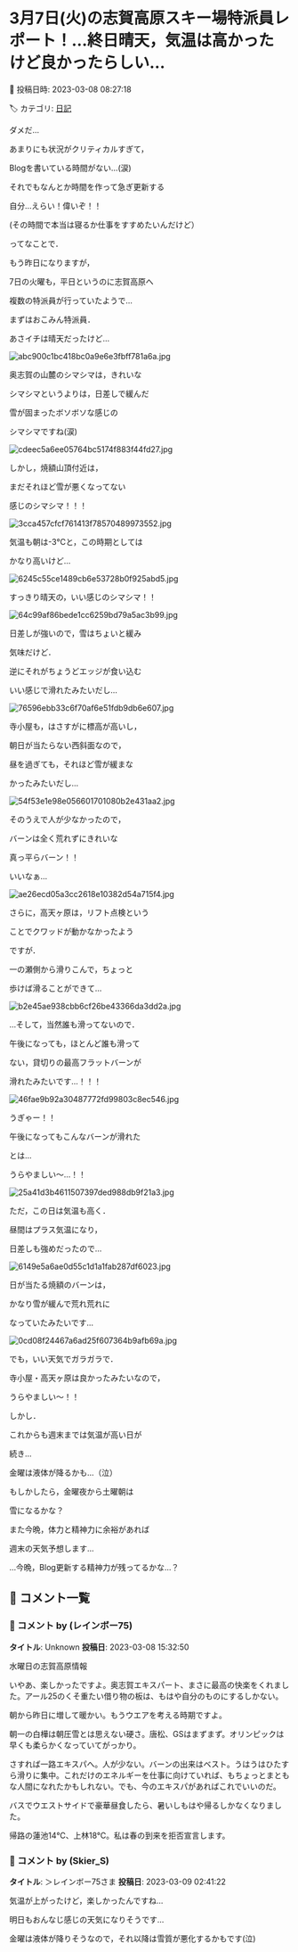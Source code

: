 # 3月7日(火)の志賀高原スキー場特派員レポート！…終日晴天，気温は高かったけど良かったらしい…

📅 投稿日時: 2023-03-08 08:27:18

🏷️ カテゴリ: [日記](cc4b5682fb7b8b144980957a978653fb0.md)

ダメだ…


あまりにも状況がクリティカルすぎて，


Blogを書いている時間がない…(涙)





それでもなんとか時間を作って急ぎ更新する


自分…えらい！偉いぞ！！


(その時間で本当は寝るか仕事をすすめたいんだけど）





ってなことで．


もう昨日になりますが，


7日の火曜も，平日というのに志賀高原へ


複数の特派員が行っていたようで…





まずはおこみん特派員．


あさイチは晴天だったけど…




![abc900c1bc418bc0a9e6e3fbff781a6a.jpg](images/abc900c1bc418bc0a9e6e3fbff781a6a.jpg)







奥志賀の山麓のシマシマは，きれいな


シマシマというよりは，日差しで緩んだ


雪が固まったボソボソな感じの


シマシマですね(涙)




![cdeec5a6ee05764bc5174f883f44fd27.jpg](images/cdeec5a6ee05764bc5174f883f44fd27.jpg)







しかし，焼額山頂付近は，


まだそれほど雪が悪くなってない


感じのシマシマ！！！




![3cca457cfcf761413f78570489973552.jpg](images/3cca457cfcf761413f78570489973552.jpg)







気温も朝は-3℃と，この時期としては


かなり高いけど…




![6245c55ce1489cb6e53728b0f925abd5.jpg](images/6245c55ce1489cb6e53728b0f925abd5.jpg)







すっきり晴天の，いい感じのシマシマ！！




![64c99af86bede1cc6259bd79a5ac3b99.jpg](images/64c99af86bede1cc6259bd79a5ac3b99.jpg)







日差しが強いので，雪はちょいと緩み


気味だけど．


逆にそれがちょうどエッジが食い込む


いい感じで滑れたみたいだし…




![76596ebb33c6f70af6e51fdb9db6e607.jpg](images/76596ebb33c6f70af6e51fdb9db6e607.jpg)







寺小屋も，はさすがに標高が高いし，


朝日が当たらない西斜面なので，


昼を過ぎても，それほど雪が緩まな


かったみたいだし…




![54f53e1e98e056601701080b2e431aa2.jpg](images/54f53e1e98e056601701080b2e431aa2.jpg)







そのうえで人が少なかったので，


バーンは全く荒れずにきれいな


真っ平らバーン！！


いいなぁ…




![ae26ecd05a3cc2618e10382d54a715f4.jpg](images/ae26ecd05a3cc2618e10382d54a715f4.jpg)







さらに，高天ヶ原は，リフト点検という


ことでクワッドが動かなかったよう


ですが．


一の瀬側から滑りこんで，ちょっと


歩けば滑ることができて…




![b2e45ae938cbb6cf26be43366da3dd2a.jpg](images/b2e45ae938cbb6cf26be43366da3dd2a.jpg)







…そして，当然誰も滑ってないので．


午後になっても，ほとんど誰も滑って


ない，貸切りの最高フラットバーンが


滑れたみたいです…！！！




![46fae9b92a30487772fd99803c8ec546.jpg](images/46fae9b92a30487772fd99803c8ec546.jpg)







うぎゃー！！


午後になってもこんなバーンが滑れた


とは…


うらやましい～…！！




![25a41d3b4611507397ded988db9f21a3.jpg](images/25a41d3b4611507397ded988db9f21a3.jpg)







ただ，この日は気温も高く．


昼間はプラス気温になり，


日差しも強めだったので…




![6149e5a6ae0d55c1d1a1fab287df6023.jpg](images/6149e5a6ae0d55c1d1a1fab287df6023.jpg)







日が当たる焼額のバーンは，


かなり雪が緩んで荒れ荒れに


なっていたみたいです…




![0cd08f24467a6ad25f607364b9afb69a.jpg](images/0cd08f24467a6ad25f607364b9afb69a.jpg)







でも，いい天気でガラガラで．


寺小屋・高天ヶ原は良かったみたいなので，


うらやましい～！！





しかし．


これからも週末までは気温が高い日が


続き…


金曜は液体が降るかも…（泣）


もしかしたら，金曜夜から土曜朝は


雪になるかな？





また今晩，体力と精神力に余裕があれば


週末の天気予想します…





…今晩，Blog更新する精神力が残ってるかな…？

## 💬 コメント一覧

### 💬 コメント by (レインボー75)
**タイトル**: Unknown
**投稿日**: 2023-03-08 15:32:50

水曜日の志賀高原情報

いやあ、楽しかったですよ。奥志賀エキスパート、まさに最高の快楽をくれました。アール25のくそ重たい借り物の板は、もはや自分のものにするしかない。

朝から昨日に増して暖かい。もうウエアを考える時期ですよ。

朝一の白樺は朝圧雪とは思えない硬さ。唐松、GSはまずまず。オリンピックは早くも柔らかくなっていてがっかり。

さすれば一路エキスパへ。人が少ない。バーンの出来はベスト。うはうはひたすら滑りに集中。これだけのエネルギーを仕事に向けていれば、もちょっとまともな人間になれたかもしれない。でも、今のエキスパがあればこれでいいのだ。

バスでウエストサイドで豪華昼食したら、暑いしもはや帰るしかなくなりました。

帰路の蓮池14℃、上林18℃。私は春の到来を拒否宣言します。

### 💬 コメント by (Skier_S)
**タイトル**: ＞レインボー75さま
**投稿日**: 2023-03-09 02:41:22

気温が上がったけど，楽しかったんですね…

明日もおんなじ感じの天気になりそうです…

金曜は液体が降りそうなので，それ以降は雪質が悪化するかもです(泣)

